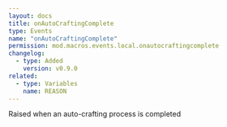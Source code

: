 ```yaml
---
layout: docs
title: onAutoCraftingComplete
type: Events
name: "onAutoCraftingComplete"
permission: mod.macros.events.local.onautocraftingcomplete
changelog:
  - type: Added
    version: v0.9.0
related:
  - type: Variables
    name: REASON
---
```

Raised when an auto-crafting process is completed
